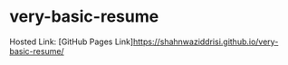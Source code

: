 # very-basic-resume
Hosted Link: [GitHub Pages Link]https://shahnwaziddrisi.github.io/very-basic-resume/


